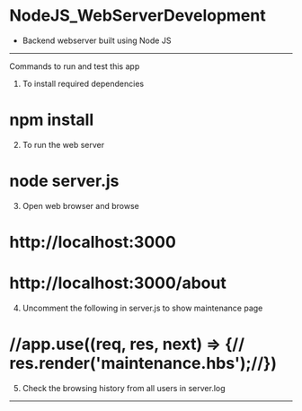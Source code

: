 # NodeJS_WebServerDevelopment

- Backend webserver built using Node JS 

-------------------------------------------------------------------------------------------

Commands to run and test this app

1. To install required dependencies
# npm install

2. To run the web server
# node server.js

3. Open web browser and browse 
# http://localhost:3000
# http://localhost:3000/about

4. Uncomment the following in server.js to show maintenance page 

# //app.use((req, res, next) => {//    res.render('maintenance.hbs');//})

5. Check the browsing history from all users in server.log

----------------------------------------------------------------------------------------------

